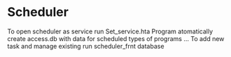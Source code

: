 # Scheduler
To open scheduler as service run Set_service.hta 
Program atomatically create access.db with data for scheduled types of programs ...
To add new task and manage existing run scheduler_frnt database
